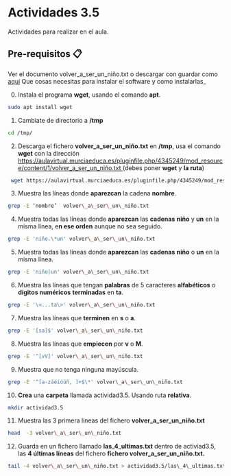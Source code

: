 # Actividades 3.5
Actividades para realizar en el aula.

## Pre-requisitos 📋
Ver el documento volver_a_ser_un_niño.txt o descargar con guardar como [aquí](volver_a_ser_un_niño.txt)
Que cosas necesitas para instalar el software y como instalarlas_

0. Instala el programa **wget**, usando el comando **apt**.
    
```sh
sudo apt install wget

```
    
1. Cambiate de directorio a **/tmp**
```sh
cd /tmp/
```
    
2. Descarga el fichero **volver_a_ser_un_niño.txt** en **/tmp**, usa el comando **wget** con la dirección [https://aulavirtual.murciaeduca.es/pluginfile.php/4345249/mod_resource/content/1/volver_a_ser_un_niño.txt ](https://aulavirtual.murciaeduca.es/pluginfile.php/4345249/mod_resource/content/1/volver_a_ser_un_niño.txt) (debes poner **wget** y **la ruta**)
```sh
 wget https://aulavirtual.murciaeduca.es/pluginfile.php/4345249/mod_resource/content/1/volver_a_ser_un_ni%C3%B1o.txt

```  
3. Muestra las líneas donde **aparezcan** la cadena **nombre**.

```sh
grep -E ‘nombre’  volver\_a\_ser\_un\_niño.txt
```

4. Muestra todas las líneas donde **aparezcan** las **cadenas** **niño** y **un** en la misma línea, e**n ese orden** aunque no sea seguido.
    
```sh
grep -E 'niño.\*un' volver\_a\_ser\_un\_niño.txt
```
    
5. Muestra todas las líneas donde **aparezcan** las **cadenas** **niño** o **un** en la misma línea.
    
```sh
grep -E 'niño|un' volver\_a\_ser\_un\_niño.txt
```
    
6. Muestra las líneas que tengan **palabras** de 5 caracteres **alfabéticos** o **dígitos numéricos** **terminadas** en **ta**.
    
```sh
grep -E '\<...ta\>' volver\_a\_ser\_un\_niño.txt
```
    
7. Muestra las líneas que **terminen** en **s** o **a**.
    
```sh
grep -E '[sa]$' volver\_a\_ser\_un\_niño.txt
```
    
8. Muestra las  líneas que **empiecen** por **v** o **M**.
    
```sh
grep -E '^[vV]' volver\_a\_ser\_un\_niño.txt
```
    
9. Muestra  que no tenga ninguna mayúscula.
    
```sh
grep -E '^[a-záéíóúñ, ]+$\*' volver\_a\_ser\_un\_niño.txt
```
    
10. **Crea** una **carpeta** llamada actividad3.5. Usando ruta **relativa**.
    
```sh
mkdir actividad3.5
```

11. Muestra las 3 primera líneas del fichero **volver\_a\_ser\_un\_niño.txt**
    
```sh
head  -3 volver\_a\_ser\_un\_niño.txt
```

12. Guarda en un fichero llamado **las\_4\_ultimas.txt** dentro de activiad3.5, las **4 últimas líneas** del fichero **fichero volver\_a\_ser\_un\_niño.txt.**
    
```sh
tail -4 volver\_a\_ser\_un\_niño.txt > actividad3.5/las\_4\_ultimas.txt
```
